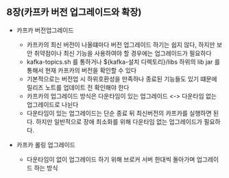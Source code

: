 ## 8장(카프카 버전 업그레이드와 확장)

* 카프카 버전업그레이드
  * 카프카의 최신 버전이 나올떄마다 버전 업그레이드 하기는 쉽지 않다, 하지만 보안 취약점이나 최신 기능을 사용하여야 할 경우에는 업그레이드가 필요하다
  * kafka-topics.sh 를 통하거나 ${kafka-설치 디렉토리}/libs 하위의 lib jar 를 통해서 현재 카프카의 버전을 확인할 수 있다
  * 기본적으로는 버전업 시 하위호환성을 만족하나 종료된 기능들도 있기 떄문에 릴리즈 노트를 업데이트 전 확인해야 한다
  * 카프카의 업그레이드 방식은 다운타임이 있는 업그레이드 <-> 다운타임 없는 업그레이드로 나뉜다
  * 다운타임이 있는 업그레이드는 단순 종료 뒤 최신버전의 카프카를 실행하면 된다. 하지만 일반적으로 장애 최소화를 위해 다운타임 없는 업그레이드가 필요하다.

* 카프카 롤링 업그레이드
  * 다운타임이 없이 업그레이드 하기 위해 브로커 서버 한대씩 돌아가며 업그레이드 하는 방식
  
  
  
